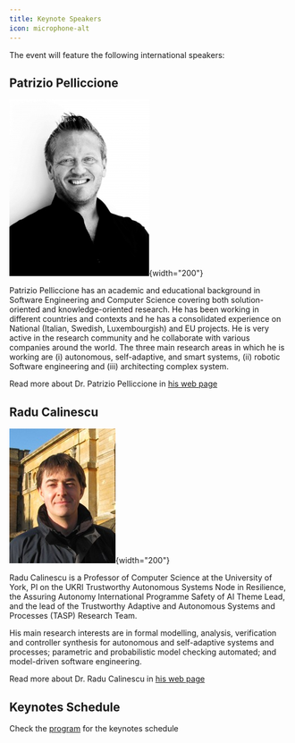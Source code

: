 ```yaml
---
title: Keynote Speakers
icon: microphone-alt
---
```


The event will feature the following international speakers:

## <i class="fas fa-user"></i> Patrizio Pelliccione

![](pp.jpg){width="200"}

Patrizio Pelliccione has an academic and educational background in Software Engineering and Computer Science covering both solution-oriented and knowledge-oriented research. He has been working in different countries and contexts and he has a consolidated experience on National (Italian, Swedish, Luxembourgish) and EU projects. He is very active in the research community and he collaborate with various companies around the world.
The three main research areas in which he is working are (i) autonomous, self-adaptive, and smart systems, (ii) robotic Software engineering and (iii) architecting complex system.

Read more about Dr. Patrizio Pelliccione in [his web page](https://www.patriziopelliccione.com/)

## <i class="fas fa-user"></i> Radu Calinescu

![](rc.jpg){width="200"}

Radu Calinescu is a Professor of Computer Science at the University of York, PI on the UKRI Trustworthy Autonomous Systems Node in Resilience, the Assuring Autonomy International Programme Safety of AI Theme Lead, and the lead of the Trustworthy Adaptive and Autonomous Systems and Processes (TASP) Research Team.

His main research interests are in formal modelling, analysis, verification and controller synthesis for autonomous and self-adaptive systems and processes; parametric and probabilistic model checking automated;
and model-driven software engineering.

Read more about Dr. Radu Calinescu in [his web page](https://www-users.york.ac.uk/~rcc516/)

## <i class="fas fa-calendar-check"></i> Keynotes Schedule

Check the [program](/program) for the keynotes schedule


